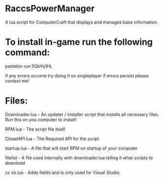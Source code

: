 # RaccsPowerManager
A lua script for ComputerCraft that displays and manages base information.

# To install in-game run the following command: 

pastebin run 5QbYq1HL

if any errors occurre try doing it on singleplayer if errors persist please contact me!

# Files:

Downloader.lua - An updater / installer script that installs all necessary files.  Run this on you computer to install!

RPM.lua - The script file itself.

ClosetAPI.lua - The Required API for the script

startup.lua - A file that will start RPM on startup of your computer

filelist - A file used internally with downloader.lua telling it what scripts to download

cc os.lua - Adds fields and is only used for Visual Studio.
